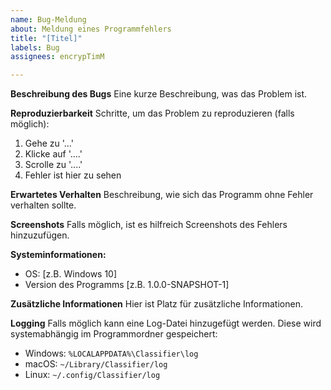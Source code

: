 ```yaml
---
name: Bug-Meldung
about: Meldung eines Programmfehlers
title: "[Titel]"
labels: Bug
assignees: encrypTimM

---
```


**Beschreibung des Bugs**
Eine kurze Beschreibung, was das Problem ist.

**Reproduzierbarkeit**
Schritte, um das Problem zu reproduzieren (falls möglich):
1. Gehe zu '...'
2. Klicke auf '....'
3. Scrolle zu '....'
4. Fehler ist hier zu sehen

**Erwartetes Verhalten**
Beschreibung, wie sich das Programm ohne Fehler verhalten sollte.

**Screenshots**
Falls möglich, ist es hilfreich Screenshots des Fehlers hinzuzufügen.

**Systeminformationen:**
 - OS: [z.B. Windows 10]
 - Version des Programms [z.B. 1.0.0-SNAPSHOT-1]

**Zusätzliche Informationen**
Hier ist Platz für zusätzliche Informationen.

**Logging**
Falls möglich kann eine Log-Datei hinzugefügt werden. Diese wird systemabhängig im Programmordner gespeichert:
- Windows: `%LOCALAPPDATA%\Classifier\log`
- macOS: `~/Library/Classifier/log`
- Linux: `~/.config/Classifier/log`
